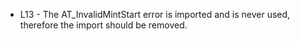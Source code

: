 - L13 - The AT_InvalidMintStart error is imported and is never used, therefore the import should be removed.
